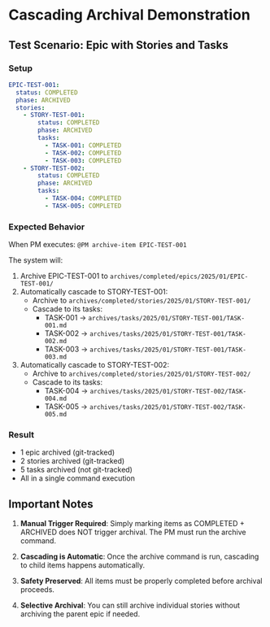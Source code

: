 # Cascading Archival Demonstration

## Test Scenario: Epic with Stories and Tasks

### Setup
```yaml
EPIC-TEST-001:
  status: COMPLETED
  phase: ARCHIVED
  stories:
    - STORY-TEST-001:
        status: COMPLETED
        phase: ARCHIVED
        tasks:
          - TASK-001: COMPLETED
          - TASK-002: COMPLETED
          - TASK-003: COMPLETED
    - STORY-TEST-002:
        status: COMPLETED
        phase: ARCHIVED
        tasks:
          - TASK-004: COMPLETED
          - TASK-005: COMPLETED
```

### Expected Behavior

When PM executes: `@PM archive-item EPIC-TEST-001`

The system will:
1. Archive EPIC-TEST-001 to `archives/completed/epics/2025/01/EPIC-TEST-001/`
2. Automatically cascade to STORY-TEST-001:
   - Archive to `archives/completed/stories/2025/01/STORY-TEST-001/`
   - Cascade to its tasks:
     - TASK-001 → `archives/tasks/2025/01/STORY-TEST-001/TASK-001.md`
     - TASK-002 → `archives/tasks/2025/01/STORY-TEST-001/TASK-002.md`
     - TASK-003 → `archives/tasks/2025/01/STORY-TEST-001/TASK-003.md`
3. Automatically cascade to STORY-TEST-002:
   - Archive to `archives/completed/stories/2025/01/STORY-TEST-002/`
   - Cascade to its tasks:
     - TASK-004 → `archives/tasks/2025/01/STORY-TEST-002/TASK-004.md`
     - TASK-005 → `archives/tasks/2025/01/STORY-TEST-002/TASK-005.md`

### Result
- 1 epic archived (git-tracked)
- 2 stories archived (git-tracked)
- 5 tasks archived (not git-tracked)
- All in a single command execution

## Important Notes

1. **Manual Trigger Required**: Simply marking items as COMPLETED + ARCHIVED does NOT trigger archival. The PM must run the archive command.

2. **Cascading is Automatic**: Once the archive command is run, cascading to child items happens automatically.

3. **Safety Preserved**: All items must be properly completed before archival proceeds.

4. **Selective Archival**: You can still archive individual stories without archiving the parent epic if needed.